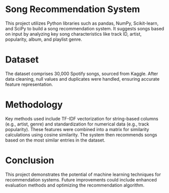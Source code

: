 # Song Recommendation System

This project utilizes Python libraries such as pandas, NumPy, Scikit-learn, and SciPy to build a song recommendation system. It suggests songs based on input by analyzing key song characteristics like track ID, artist, popularity, album, and playlist genre.

# Dataset

The dataset comprises 30,000 Spotify songs, sourced from Kaggle. After data cleaning, null values and duplicates were handled, ensuring accurate feature representation.

# Methodology

Key methods used include TF-IDF vectorization for string-based columns (e.g., artist, genre) and standardization for numerical data (e.g., track popularity). These features were combined into a matrix for similarity calculations using cosine similarity. The system then recommends songs based on the most similar entries in the dataset.

# Conclusion

This project demonstrates the potential of machine learning techniques for recommendation systems. Future improvements could include enhanced evaluation methods and optimizing the recommendation algorithm.

